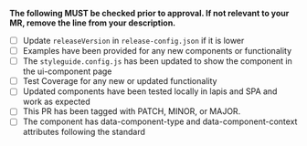 **The following MUST be checked prior to approval. If not relevant to your MR, remove the line from your description.**
- [ ]  Update `releaseVersion` in `release-config.json` if it is lower
- [ ]  Examples have been provided for any new components or functionality
- [ ]  The `styleguide.config.js` has been updated to show the component in the ui-component page
- [ ]  Test Coverage for any new or updated functionality
- [ ]  Updated components have been tested locally in lapis and SPA and work as expected
- [ ]  This PR has been tagged with PATCH, MINOR, or MAJOR.
- [ ]  The component has data-component-type and data-component-context attributes following the standard
